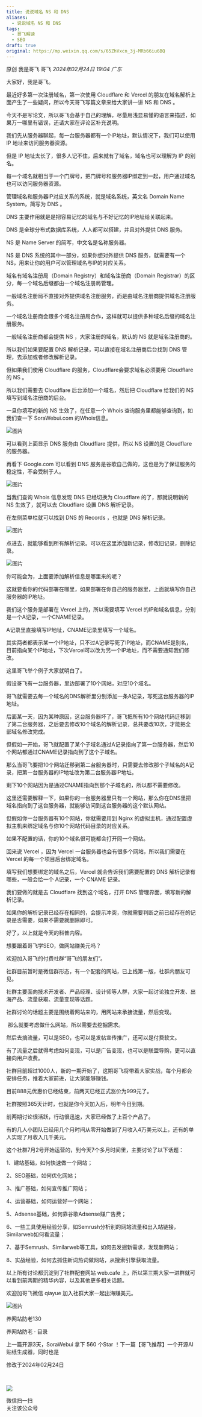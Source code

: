 ```yaml
---
title: 说说域名 NS 和 DNS
aliases:
  - 说说域名 NS 和 DNS
tags:
  - 哥飞解读
  - SEO
draft: true
original: https://mp.weixin.qq.com/s/65ZhVxcn_3j-MRb66iu6BQ
---
```



原创 我是哥飞 哥飞 _2024年02月24日 19:04_ _广东_

大家好，我是哥飞。  

最近好多第一次注册域名，第一次使用 Cloudflare 和 Vercel 的朋友在域名解析上面产生了一些疑问，所以今天哥飞写篇文章来给大家讲一讲 NS 和 DNS 。

今天不是写论文，所以哥飞会基于自己的理解，尽量用浅显易懂的语言来描述，如果万一哪里有错误，还请大家在评论区补充说明。  

我们先从服务器聊起，每一台服务器都有一个IP地址，默认情况下，我们可以使用 IP 地址来访问服务器资源。  

但是 IP 地址太长了，很多人记不住，后来就有了域名，域名也可以理解为 IP 的别名。

每一个域名就相当于一个门牌号，把门牌号和服务器IP绑定到一起，用户通过域名也可以访问服务器资源。

管理域名和服务器IP对应关系的系统，就是域名系统，英文名 Domain Name System，简写为 DNS 。  

DNS 主要作用就是是把容易记忆的域名与不好记忆的IP地址给关联起来。

DNS 是全球分布式数据库系统，人人都可以搭建，并且对外提供 DNS 服务。

NS 是 Name Server 的简写，中文名是名称服务器。

NS 是 DNS 系统的其中一部分，如果你想对外提供 DNS 服务，就需要有一个 NS，用来让你的用户可以管理域名与IP的对应关系。

域名有域名注册局（Domain Registry）和域名注册商（Domain Registrar）的区分，每一个域名后缀都由一个域名注册局管理。

一般域名注册局不直接对外提供域名注册服务，而是由域名注册商提供域名注册服务。

一个域名注册商会跟多个域名注册局合作，这样就可以提供多种域名后缀的域名注册服务。  

一般域名注册商都会提供 NS ，大家注册的域名，默认的 NS 就是域名注册商的。  

所以我们如果要配置 DNS 解析记录，可以直接在域名注册商后台找到 DNS 管理，去添加或者修改解析记录。

但如果我们使用 Cloudflare 的服务，Cloudflare会要求域名必须要用 Cloudflare 的 NS 。  

所以我们需要去 Cloudflare 后台添加一个域名，然后把 Cloudflare 给我们的 NS 填写到域名注册商的后台。

一旦你填写的新的 NS 生效了，在任意一个 Whois 查询服务里都能够查询到，如我们查一下 SoraWebui.com 的Whois信息。  

![图片](https://mmbiz.qpic.cn/sz_mmbiz_png/LBrX00GQeics07oUpDPnUfhF28gKbYOnAcNVW5ACV1q3PlGLZQtibpVaGicNscNflxx4nbicCyibEa3J8MXkmOBTibeA/640?wx_fmt=png&from=appmsg&tp=webp&wxfrom=5&wx_lazy=1&wx_co=1)

可以看到上面显示 DNS 服务由 Cloudflare 提供，所以 NS 设置的是 Cloudflare 的服务器。

再看下 Google.com 可以看到 DNS 服务是谷歌自己做的，这也是为了保证服务的稳定性，不会受制于人。

![图片](https://mmbiz.qpic.cn/sz_mmbiz_png/LBrX00GQeics07oUpDPnUfhF28gKbYOnARicu2ZhmtXfEGRlxibelWicicprDbicxnHPkbKf5blZuDBr9wF7dWG7bktA/640?wx_fmt=png&from=appmsg&tp=webp&wxfrom=5&wx_lazy=1&wx_co=1)

当我们查询 Whois 信息发现 DNS 已经切换为 Cloudflare 的了，那就说明新的 NS 生效了，就可以去 Cloudflare 设置 DNS 解析记录。

在左侧菜单栏就可以找到 DNS 的 Records ，也就是 DNS 解析记录。  

![图片](https://mmbiz.qpic.cn/sz_mmbiz_png/LBrX00GQeics07oUpDPnUfhF28gKbYOnAdWUJCy9yiaFmdp7p3pxVeMEu5Fibx9pPfTvQH5e3CveJgKPJgF66WUGA/640?wx_fmt=png&from=appmsg&tp=webp&wxfrom=5&wx_lazy=1&wx_co=1)

点进去，就能够看到所有解析记录。可以在这里添加新记录，修改旧记录，删除记录。

![图片](https://mmbiz.qpic.cn/sz_mmbiz_png/LBrX00GQeics07oUpDPnUfhF28gKbYOnA5ZKnjVpoCtibliaS0Lzb8663huBPXsjbDr8eqRZiaYF8pS9Bjv1tW3jpg/640?wx_fmt=png&from=appmsg&tp=webp&wxfrom=5&wx_lazy=1&wx_co=1)

你可能会为，上面要添加解析信息是哪里来的呢？

这就要看你的代码部署在哪里，如果部署在你自己的服务器里，上面就填写你自己服务器的IP地址。

我们这个服务是部署在 Vercel 上的，所以需要填写 Vercel 的IP和域名信息，分别是一个A记录，一个CNAME记录。

A记录里直接填写IP地址，CNAME记录里填写一个域名。

其实两者都表示某一个IP地址，只不过A记录写死了IP地址，而CNAME是别名，目前指向某个IP地址，下次Vercel可以改为另一个IP地址，而不需要通知我们修改。

这里哥飞举个例子大家就明白了。

假设哥飞有一台服务器，里边部署了10个网站，对应10个域名。

哥飞就需要去每一个域名的DNS解析里分别添加一条A记录，写死这台服务器的IP地址。

后面某一天，因为某种原因，这台服务器坏了，哥飞把所有10个网站代码迁移到了第二台服务器，之后要去修改10个域名的解析记录，总共要改10次，才能把全部域名修改完成。  

但假如一开始，哥飞就配置了某个子域名通过A记录指向了第一台服务器，然后10个网站都通过CNAME记录指向到了这个子域名。

那么当哥飞要把10个网站迁移到第二台服务器时，只需要去修改那个子域名的A记录，把第一台服务器的IP地址改为第二台服务器IP地址。

剩下10个网站因为是通过CNAME指向到那个子域名的，所以都不需要修改。

这里还需要解释一下，如果你的一台服务器里只有一个网站，那么你在DNS里把域名指向到了这台服务器，就能够访问到这台服务器的这个默认网站。

但假如你一台服务器有10个网站，你就需要用到 Nginx 的虚拟主机，通过配置虚拟主机来绑定域名与你10个网站代码目录的对应关系。

如果不配置的话，你的10个域名很可能都会打开同一个网站。  

回来说 Vercel ，因为 Vercel 一台服务器也会有很多个网站，所以我们需要在 Vercel 的每一个项目后台绑定域名。

填写我们想要绑定的域名之后，Vercel 就会告诉我们需要配置的 DNS 解析记录有哪些，一般会给一个 A记录，一个 CNAME 记录。  

我们要做的就是去 Cloudflare 找到这个域名，打开 DNS 管理界面，填写新的解析记录。

如果你的解析记录已经存在相同的，会提示冲突，你就需要判断之前已经存在的记录是否需要，如果不需要就删除即可。  

好了，以上就是今天的科普内容。  

想要跟着哥飞学SEO，做网站赚美元吗？

欢迎加入哥飞的付费社群“哥飞的朋友们”。  

  

社群目前暂时是微信群形态，有一个配套的网站，已上线第一版，社群内朋友可见。

  

社群主要面向技术开发者、产品经理、设计师等人群，大家一起讨论独立开发、出海产品、流量获取、流量变现等话题。

  

社群讨论的话题主要是围绕着网站来的，用网站来承接流量，然后变现。

  

 那么就要考虑做什么网站，所以需要去挖掘需求。

  

然后去搞流量，可以是SEO，也可以是发帖宣传推广，还可以是付费软文。

  

有了流量之后就得考虑如何变现，可以是广告变现，也可以是联盟导购，更可以直接向用户收费。

  

社群目前超过1000人，新的一期开始了，这期哥飞将带着大家实战，每个月都会安排任务，推着大家前进，让大家能够赚钱。

  

目前888元优惠价已经结束，前两天已经正式涨价为999元了。

  

社群按照365天计时，也就是你今天加入后，明年今日到期。

  

前两期讨论很活跃，行动很迅速，大家已经做了上百个产品了。 

  

有的几人小团队已经用几个月时间从零开始做到了月收入4万美元以上，还有的单人实现了月收入几千美元。

  

这个社群7月2号开始运营的，到今天7个多月时间里，主要讨论了以下话题：

1、建站基础，如何快速做一个网站；

2、SEO基础，如何优化网站；

3、推广基础，如何宣传推广网站；

4、运营基础，如何运营好一个网站；

5、Adsense基础，如何靠谷歌Adsense赚广告费；

6、一些工具使用经验分享，如Semrush分析别的网站流量和出入站链接，Similarweb如何看流量；

7、基于Semrush、Similarweb等工具，如何去发掘新需求，发现新网站；

8、实战经验，如何去抓住新词热词做网站，从搜索引擎获取流量。

  

以上所有讨论都沉淀到了社群配套网站 web.cafe 上，所以第三期大家一进群就可以看到前两期的精华内容，以及其他更多相关话题。

  

欢迎加哥飞微信 qiayue 加入社群大家一起出海赚美元。

  

![图片](https://mmbiz.qpic.cn/sz_mmbiz_png/LBrX00GQeicv24nb20ZrM7niaIBxv5QynWqOtclGh4ApYjVM5exp1niaK9pOLIOswYu2jU0zczI2Hx2bdfAo1Fwow/640?wx_fmt=png&wxfrom=5&wx_lazy=1&wx_co=1&tp=webp)

  

养网站防老130

养网站防老 · 目录

上一篇开源3天，SoraWebui 拿下 560 个Star ！下一篇【哥飞推荐】一个开源AI贴纸生成器，同时也是

修改于2024年02月24日

​

![](https://mp.weixin.qq.com/mp/qrcode?scene=10000004&size=102&__biz=MjM5OTIzMzYyMA==&mid=2650082185&idx=1&sn=b117ea3b8003730d84507b316bd3b0c7&send_time=)

微信扫一扫  
关注该公众号